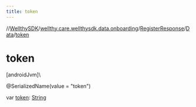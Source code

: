 ```yaml
---
title: token
---
```

//[WellthySDK](../../../../index.html)/[wellthy.care.wellthysdk.data.onboarding](../../index.html)/[RegisterResponse](../index.html)/[Data](index.html)/[token](token.html)



# token



[androidJvm]\




@SerializedName(value = "token")



var [token](token.html): [String](https://kotlinlang.org/api/latest/jvm/stdlib/kotlin/-string/index.html)




